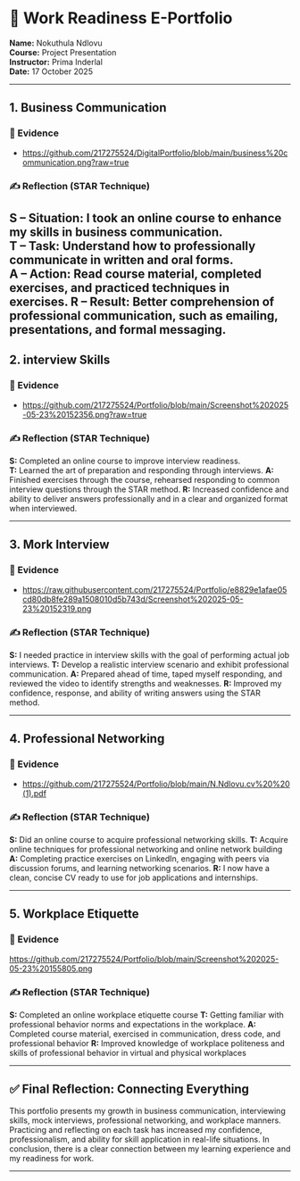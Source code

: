 # 🌟 Work Readiness E-Portfolio

**Name:** Nokuthula Ndlovu  
**Course:** Project Presentation  
**Instructor:** Prima Inderlal  
**Date:** 17 October 2025  

---

## 1. Business Communication

### 📁 Evidence
- https://github.com/217275524/DigitalPortfolio/blob/main/business%20communication.png?raw=true

### ✍️ Reflection (STAR Technique)
**S – Situation:** I took an online course to enhance my skills in business communication.  
**T – Task:**  Understand how to professionally communicate in written and oral forms.  
**A – Action:** Read course material, completed exercises, and practiced techniques in exercises. 
**R – Result:** Better comprehension of professional communication, such as emailing, presentations, and formal messaging.
---

## 2. interview Skills

### 📁 Evidence
- https://github.com/217275524/Portfolio/blob/main/Screenshot%202025-05-23%20152356.png?raw=true

### ✍️ Reflection (STAR Technique)
**S:** Completed an online course to improve interview readiness.  
**T:** Learned the art of preparation and responding through interviews. 
**A:** Finished exercises through the course, rehearsed responding to common interview questions through the STAR method. 
**R:** Increased confidence and ability to deliver answers professionally and in a clear and organized format when interviewed.

---

## 3. Mork Interview

### 📁 Evidence
- https://raw.githubusercontent.com/217275524/Portfolio/e8829e1afae05cd80db8fe289a1508010d5b743d/Screenshot%202025-05-23%20152319.png

### ✍️ Reflection (STAR Technique)
**S:** I needed practice in interview skills with the goal of performing actual job interviews.
**T:** Develop a realistic interview scenario and exhibit professional communication.
**A:** Prepared ahead of time, taped myself responding, and reviewed the video to identify strengths and weaknesses.
**R:** Improved my confidence, response, and ability of writing answers using the STAR method.

---

## 4. Professional Networking

### 📁 Evidence
- https://github.com/217275524/Portfolio/blob/main/N.Ndlovu.cv%20%20(1).pdf

### ✍️ Reflection (STAR Technique)
**S:** Did an online course to acquire professional networking skills.
**T:** Acquire online techniques for professional networking and online network building  
**A:** Completing practice exercises on LinkedIn, engaging with peers via discussion forums, and learning networking scenarios. 
**R:** I now have a clean, concise CV ready to use for job applications and internships.

---

## 5. Workplace Etiquette

### 📁 Evidence
https://github.com/217275524/Portfolio/blob/main/Screenshot%202025-05-23%20155805.png

### ✍️ Reflection (STAR Technique)
**S:**  Completed an online workplace etiquette course 
**T:** Getting familiar with professional behavior norms and expectations in the workplace.
**A:** Completed course material, exercised in communication, dress code, and professional behavior 
**R:** Improved knowledge of workplace politeness and skills of professional behavior in virtual and physical workplaces

---

## ✅ Final Reflection: Connecting Everything

This portfolio presents my growth in business communication, interviewing skills, mock interviews, professional networking, and workplace manners.
Practicing and reflecting on each task has increased my confidence, professionalism, and ability for skill application in real-life situations.
In conclusion, there is a clear connection between my learning experience and my readiness for work.


---

